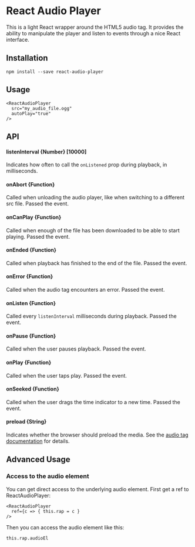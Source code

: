 # React Audio Player
This is a light React wrapper around the HTML5 audio tag.  It provides the ability to manipulate the player and listen to events through a nice React interface.

## Installation

    npm install --save react-audio-player

## Usage

    <ReactAudioPlayer
      src="my_audio_file.ogg"
      autoPlay="true"
    />

## API

#### listenInterval {Number} [10000]
Indicates how often to call the `onListened` prop during playback, in milliseconds.

#### onAbort {Function}
Called when unloading the audio player, like when switching to a different src file. Passed the event.

#### onCanPlay {Function}
Called when enough of the file has been downloaded to be able to start playing.  Passed the event.

#### onEnded {Function}
Called when playback has finished to the end of the file. Passed the event.

#### onError {Function}
Called when the audio tag encounters an error. Passed the event.

#### onListen {Function}
Called every `listenInterval` milliseconds during playback.  Passed the event.

#### onPause {Function}
Called when the user pauses playback. Passed the event.

#### onPlay {Function}
Called when the user taps play.  Passed the event.

#### onSeeked {Function}
Called when the user drags the time indicator to a new time. Passed the event.

#### preload {String}
Indicates whether the browser should preload the media. See the [audio tag documentation](https://developer.mozilla.org/en-US/docs/Web/HTML/Element/audio) for details.

## Advanced Usage

### Access to the audio element
You can get direct access to the underlying audio element.  First get a ref to ReactAudioPlayer:

    <ReactAudioPlayer
      ref={c => { this.rap = c }
    />

Then you can access the audio element like this:

    this.rap.audioEl
